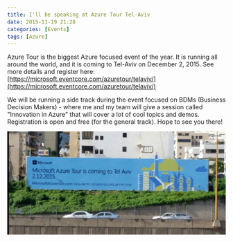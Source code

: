 ```yaml
---
title: I'll be speaking at Azure Tour Tel-Aviv
date: 2015-11-19 21:28
categories: [Events]
tags: [Azure]
---
```


Azure Tour is the biggest Azure focused event of the year. It is running all around the world, and it is coming to Tel-Aviv on December 2, 2015.
See more details and register here: [https://microsoft.eventcore.com/azuretour/telaviv/](https://microsoft.eventcore.com/azuretour/telaviv/)

We will be running a side track during the event focused on BDMs (Business Decision Makers) - where me and my team will give a session called "Innovation in Azure" that will cover a lot of cool topics and demos.
Registration is open and free (for the general track). Hope to see you there!

![sign](/images/2015-11-19-ill-be-speaking-at-azure-tour-tel-aviv_1.jpg)